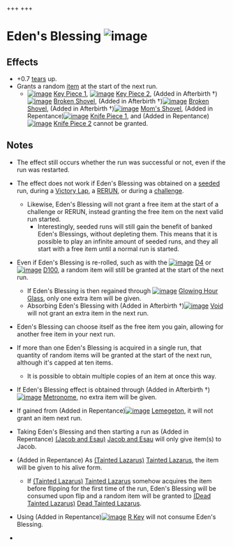 +++
+++

 # Eden's Blessing ![image](/image/Eden%27s_Blessing.png) 

Effects
---------


* +0.7 [tears](/wiki/Tears "Tears") up.
* Grants a random [item](/wiki/Item "Item") at the start of the next run.
	+ [![image](/image/Key_Piece_1.png)](/wiki/Key_Piece_1 "Key Piece 1") [Key Piece 1](/wiki/Key_Piece_1 "Key Piece 1"), [![image](/image/Key_Piece_2.png)](/wiki/Key_Piece_2 "Key Piece 2") [Key Piece 2](/wiki/Key_Piece_2 "Key Piece 2"), (Added in Afterbirth †)[![image](/image/Broken_Shovel.png)](/wiki/Broken_Shovel "Broken Shovel") [Broken Shovel](/wiki/Broken_Shovel "Broken Shovel"), (Added in Afterbirth †)[![image](/image/Broken_Shovel.png)](/wiki/Broken_Shovel "Broken Shovel") [Broken Shovel](/wiki/Broken_Shovel "Broken Shovel"), (Added in Afterbirth †)[![image](/image/Mom%27s_Shovel.png)](/wiki/Mom%27s_Shovel "Mom's Shovel") [Mom's Shovel](/wiki/Mom%27s_Shovel "Mom's Shovel"), (Added in Repentance)[![image](/image/Knife_Piece_1.png)](/wiki/Knife_Piece_1 "Knife Piece 1") [Knife Piece 1](/wiki/Knife_Piece_1 "Knife Piece 1"), and (Added in Repentance)[![image](/image/Knife_Piece_2.png)](/wiki/Knife_Piece_2 "Knife Piece 2") [Knife Piece 2](/wiki/Knife_Piece_2 "Knife Piece 2") cannot be granted.


Notes
-------


* The effect still occurs whether the run was successful or not, even if the run was restarted.
* The effect does not work if Eden's Blessing was obtained on a [seeded](/wiki/Seed "Seed") run, during a [Victory Lap](/wiki/Victory_Lap "Victory Lap"), a [RERUN](/wiki/RERUN "RERUN"), or during a [challenge](/wiki/Challenge "Challenge").
	+ Likewise, Eden's Blessing will not grant a free item at the start of a challenge or RERUN, instead granting the free item on the next valid run started.
		- Interestingly, seeded runs will still gain the benefit of banked Eden's Blessings, without depleting them. This means that it is possible to play an infinite amount of seeded runs, and they all start with a free item until a normal run is started.
* Even if Eden's Blessing is re-rolled, such as with the [![image](/image/D4.png)](/wiki/D4 "D4") [D4](/wiki/D4 "D4") or [![image](/image/D100.png)](/wiki/D100 "D100") [D100](/wiki/D100 "D100"), a random item will still be granted at the start of the next run.
	+ If Eden's Blessing is then regained through [![image](/image/Glowing_Hour_Glass.png)](/wiki/Glowing_Hour_Glass "Glowing Hour Glass") [Glowing Hour Glass](/wiki/Glowing_Hour_Glass "Glowing Hour Glass"), only one extra item will be given.
	+ Absorbing Eden's Blessing with (Added in Afterbirth †)[![image](/image/Void.png)](/wiki/Void "Void") [Void](/wiki/Void "Void") will not grant an extra item in the next run.
* Eden's Blessing can choose itself as the free item you gain, allowing for another free item in your next run.
* If more than one Eden's Blessing is acquired in a single run, that quantity of random items will be granted at the start of the next run, although it's capped at ten items.
	+ It is possible to obtain multiple copies of an item at once this way.
* If Eden's Blessing effect is obtained through (Added in Afterbirth †)[![image](/image/Metronome.png)](/wiki/Metronome "Metronome") [Metronome](/wiki/Metronome "Metronome"), no extra item will be given.
* If gained from (Added in Repentance)[![image](/image/Lemegeton.png)](/wiki/Lemegeton "Lemegeton") [Lemegeton](/wiki/Lemegeton "Lemegeton"), it will not grant an item next run.
* Taking Eden's Blessing and then starting a run as (Added in Repentance) [(Jacob and Esau)](/wiki/Jacob_and_Esau "Jacob and Esau") [Jacob and Esau](/wiki/Jacob_and_Esau "Jacob and Esau") will only give item(s) to Jacob.
* (Added in Repentance) As  [(Tainted Lazarus)](/wiki/Tainted_Lazarus "Tainted Lazarus") [Tainted Lazarus](/wiki/Tainted_Lazarus "Tainted Lazarus"), the item will be given to his alive form.
	+ If  [(Tainted Lazarus)](/wiki/Tainted_Lazarus "Tainted Lazarus") [Tainted Lazarus](/wiki/Tainted_Lazarus "Tainted Lazarus") somehow acquires the item before flipping for the first time of the run, Eden's Blessing will be consumed upon flip and a random item will be granted to  [(Dead Tainted Lazarus)](/wiki/Dead_Tainted_Lazarus "Dead Tainted Lazarus") [Dead Tainted Lazarus](/wiki/Dead_Tainted_Lazarus "Dead Tainted Lazarus").
* Using (Added in Repentance)[![image](/image/R_Key.png)](/wiki/R_Key "R Key") [R Key](/wiki/R_Key "R Key") will not consume Eden's Blessing.


* 


